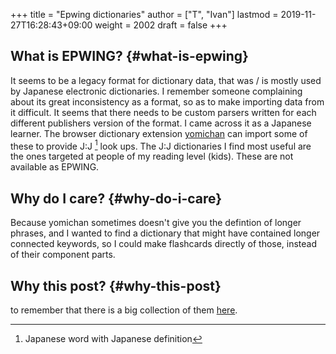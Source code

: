 +++
title = "Epwing dictionaries"
author = ["T", "Ivan"]
lastmod = 2019-11-27T16:28:43+09:00
weight = 2002
draft = false
+++

## What is EPWING? {#what-is-epwing}

It seems to be a legacy format for dictionary data, that was
/ is mostly used by Japanese electronic dictionaries. I remember
someone complaining about its great inconsistency as a format, so
as to make importing data from it difficult. It seems that there
needs to be custom parsers written for each different publishers
version of the format. I came across it as a Japanese learner.
The browser dictionary extension [yomichan](https://foosoft.net/projects/yomichan/) can import some of these
to provide J:J&nbsp;[^fn:1] look
ups. The  J:J dictionaries I find most useful are the ones
targeted at people of my reading level (kids). These are not
available as EPWING.


## Why do I care? {#why-do-i-care}

Because yomichan sometimes doesn't give you the defintion of
longer phrases, and I wanted to find a dictionary that might have
contained longer connected keywords, so I could make flashcards
directly of those, instead of their component parts.


## Why this post? {#why-this-post}

to remember that there is a big collection of them [here](https://onedrive.live.com/?id=AC31052BF2B8CA11%211937&cid=AC31052BF2B8CA11).

[^fn:1]: Japanese word with Japanese definition
